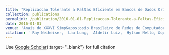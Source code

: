 ```yaml
---
title: "Replicaccao Tolerante a Faltas Eficiente em Bancos de Dados Orientados a Grafos"
collection: publications
permalink: /publication/2016-01-01-Replicaccao-Tolerante-a-Faltas-Eficiente-em-Bancos-de-Dados-Orientados-a-Grafos
date: 2016-01-01
venue: 'Anais do XXXVI Simp&apos;osio Brasileiro de Redes de Computadores e Sistemas Distribuidos'
citation: ' Ray Neiheiser,  Lau Lung,  Aldelir Luiz,  Hylson Netto, &quot;Replicaccao Tolerante a Faltas Eficiente em Bancos de Dados Orientados a Grafos.&quot; Anais do XXXVI Simp&amp;apos;osio Brasileiro de Redes de Computadores e Sistemas Distribuidos, 2016.'
---
```

Use [Google Scholar](https://scholar.google.com/scholar?q=Replicaccao+Tolerante+a+Faltas+Eficiente+em+Bancos+de+Dados+Orientados+a+Grafos){:target="_blank"} for full citation